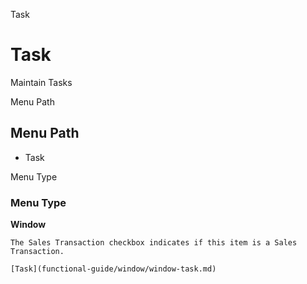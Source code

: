 
Task
# Task


Maintain Tasks

Menu Path
## Menu Path



- Task

Menu Type
### Menu Type

**Window**

```
The Sales Transaction checkbox indicates if this item is a Sales Transaction.
```

```
[Task](functional-guide/window/window-task.md)
```